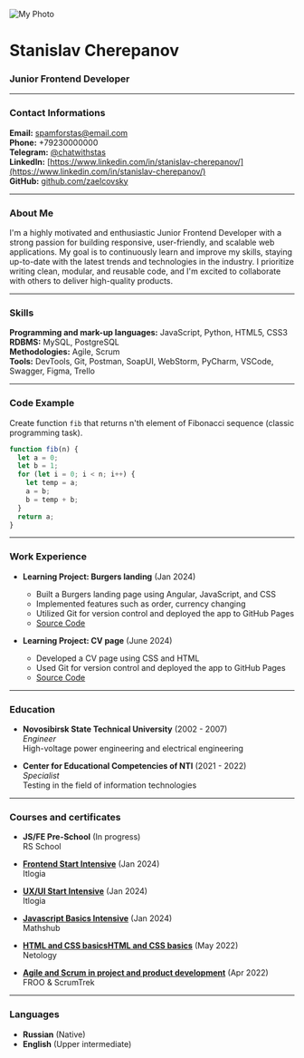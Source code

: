 ![My Photo](photo.jpg)

# Stanislav Cherepanov
### Junior Frontend Developer

---

### Contact Informations
**Email:** [spamforstas@email.com](mailto:spamforstas@email.com)  
**Phone:** +79230000000  
**Telegram:** [@chatwithstas](https://t.me/chatwithstas)   
**LinkedIn:** [https://www.linkedin.com/in/stanislav-cherepanov/](https://www.linkedin.com/in/stanislav-cherepanov/)  
**GitHub:** [github.com/zaelcovsky](https://github.com/zaelcovsky)  

---

### About Me 
I'm a highly motivated and enthusiastic Junior Frontend Developer with a strong passion for building responsive, user-friendly, and scalable web applications. My goal is to continuously learn and improve my skills, staying up-to-date with the latest trends and technologies in the industry. I prioritize writing clean, modular, and reusable code, and I'm excited to collaborate with others to deliver high-quality products.

---

### Skills
**Programming and mark-up languages:** JavaScript, Python, HTML5, CSS3  
**RDBMS:** MySQL, PostgreSQL  
**Methodologies:** Agile, Scrum  
**Tools:** DevTools, Git, Postman, SoapUI, WebStorm, PyCharm, VSCode, Swagger, Figma, Trello   

---

### Code Example
Create function `fib` that returns n'th element of Fibonacci sequence (classic programming task).

```javascript
function fib(n) {
  let a = 0;
  let b = 1;
  for (let i = 0; i < n; i++) {
    let temp = a;
    a = b;
    b = temp + b;
  }
  return a;
}
```

---

### Work Experience
* **Learning Project: Burgers landing** (Jan 2024)
    + Built a  Burgers landing page using Angular, JavaScript, and CSS
    + Implemented features such as order, currency changing
    + Utilized Git for version control and deployed the app to GitHub Pages
    + [Source Code](https://github.com/zaelcovsky/burgers)


* **Learning Project: CV page** (June 2024)
    + Developed a CV page using CSS and HTML
    + Used Git for version control and deployed the app to GitHub Pages
    + [Source Code](https://github.com/zaelcovsky/rsschool-cv)

---

### Education
* **Novosibirsk State Technical University** (2002 - 2007)  
    *Engineer*  
    High-voltage power engineering and electrical engineering  


* **Center for Educational Competencies of NTI** (2021 - 2022)  
    *Specialist*  
    Testing in the field of information technologies  
---

### Courses and certificates
* **JS/FE Pre-School** (In progress)  
    RS School


* [**Frontend Start Intensive**](https://itlogia.ru/upload/images/intensive-participant-certificate/1706112187e58eF.jpeg) (Jan 2024)  
    Itlogia


* [**UX/UI Start Intensive**](https://itlogia.ru/upload/images/intensive-participant-certificate/1705585417djQ4H.jpeg) (Jan 2024)  
    Itlogia


* [**Javascript Basics Intensive**](https://api.accredible.com/v1/credential/generate_certificate_pdf?credential_id=93684826&mode=pdf) (Jan 2024)  
    Mathshub

  
* [**HTML and CSS basicsHTML and CSS basics**](https://drive.google.com/file/d/1jYaOARIkBxuV4sQjTMLFm4EwR6of2thT/view) (May 2022)   
    Netology


* [**Agile and Scrum in project and product development**](https://www.coursera.org/account/accomplishments/verify/PXETA66G12X) (Apr 2022)   
    FROO & ScrumTrek

---

### Languages
* **Russian** (Native)
* **English** (Upper intermediate)